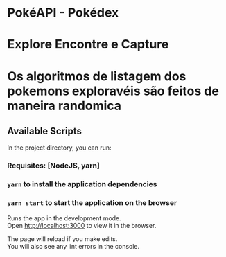# PokéAPI - Pokédex
# Explore Encontre e Capture

# Os algoritmos de listagem dos pokemons exploravéis são feitos de maneira randomica

## Available Scripts

In the project directory, you can run:

### Requisites: [NodeJS, yarn]

### `yarn` to install the application dependencies

### `yarn start` to start the application on the browser

Runs the app in the development mode.\
Open [http://localhost:3000](http://localhost:3000) to view it in the browser.

The page will reload if you make edits.\
You will also see any lint errors in the console.

